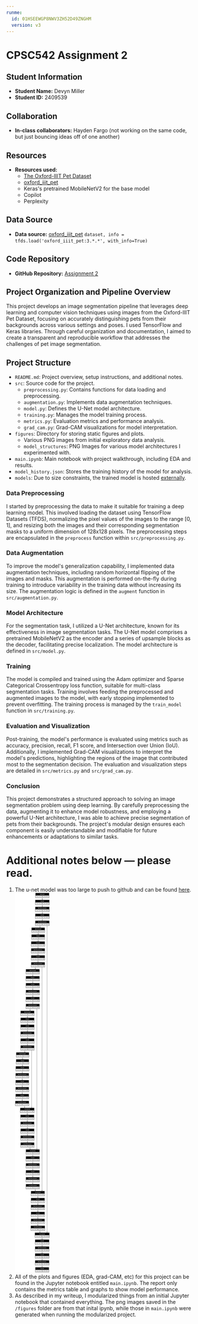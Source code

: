 ```yaml
---
runme:
  id: 01HSEEWGP8NWV3ZH52D49ZNGHM
  version: v3
---
```


# CPSC542 Assignment 2

## Student Information

- **Student Name:** Devyn Miller
- **Student ID:** 2409539

## Collaboration

- **In-class collaborators:** Hayden Fargo (not working on the same code, but just bouncing ideas off of one another)

## Resources

- **Resources used:**
   - [The Oxford-IIIT Pet Dataset](https://www.robots.ox.ac.uk/%7Evgg/data/pets/)
   - [oxford_iiit_pet](https://www.tensorflow.org/datasets/catalog/oxford_iiit_pet)
   - Keras's pretrained MobileNetV2 for the base model
   - Copilot
   - Perplexity

## Data Source

- __Data source:__ [oxford_iiit_pet](https://www.tensorflow.org/datasets/catalog/oxford_iiit_pet) `dataset, info = tfds.load('oxford_iiit_pet:3.*.*', with_info=True)`

## Code Repository

- **GitHub Repository:** [Assignment 2](https://github.com/devyn-miller/the-final-assignment2-cpsc542.git)

## **Project Organization and Pipeline Overview**

This project develops an image segmentation pipeline that leverages deep learning and computer vision techniques using images from the Oxford-IIIT Pet Dataset, focusing on accurately distinguishing pets from their backgrounds across various settings and poses. I used TensorFlow and Keras libraries. Through careful organization and documentation, I aimed to create a transparent and reproducible workflow that addresses the challenges of pet image segmentation. 

## Project Structure

- `README.md`: Project overview, setup instructions, and additional notes.
- `src`: Source code for the project.
  - `preprocessing.py`: Contains functions for data loading and preprocessing.
  - `augmentation.py`: Implements data augmentation techniques.
  - `model.py`: Defines the U-Net model architecture.
  - `training.py`: Manages the model training process.
  - `metrics.py`: Evaluation metrics and performance analysis.
  - `grad_cam.py`: Grad-CAM visualizations for model interpretation.
- `figures`: Directory for storing static figures and plots.
  - Various PNG images from initial exploratory data analysis.
  - `model_structures`: PNG Images for various model architectures I experimented with.
- `main.ipynb`: Main notebook with project walkthrough, including EDA and results.
- `model_history.json`: Stores the training history of the model for analysis.
- `models`: Due to size constraints, the trained model is hosted [externally](https://drive.google.com/file/d/1zoP3UmzBmihgdkKlurVVzK1fd9ylbaqz/view?usp=sharing).




### Data Preprocessing

I started by preprocessing the data to make it suitable for training a deep learning model. This involved loading the dataset using TensorFlow Datasets (TFDS), normalizing the pixel values of the images to the range [0, 1], and resizing both the images and their corresponding segmentation masks to a uniform dimension of 128x128 pixels. The preprocessing steps are encapsulated in the `preprocess` function within `src/preprocessing.py`.


### Data Augmentation

To improve the model's generalization capability, I implemented data augmentation techniques, including random horizontal flipping of the images and masks. This augmentation is performed on-the-fly during training to introduce variability in the training data without increasing its size. The augmentation logic is defined in the `augment` function in `src/augmentation.py`.


### Model Architecture

For the segmentation task, I utilized a U-Net architecture, known for its effectiveness in image segmentation tasks. The U-Net model comprises a pretrained MobileNetV2 as the encoder and a series of upsample blocks as the decoder, facilitating precise localization. The model architecture is defined in `src/model.py`.


### Training

The model is compiled and trained using the Adam optimizer and Sparse Categorical Crossentropy loss function, suitable for multi-class segmentation tasks. Training involves feeding the preprocessed and augmented images to the model, with early stopping implemented to prevent overfitting. The training process is managed by the `train_model` function in `src/training.py`.


### Evaluation and Visualization

Post-training, the model's performance is evaluated using metrics such as accuracy, precision, recall, F1 score, and Intersection over Union (IoU). Additionally, I implemented Grad-CAM visualizations to interpret the model's predictions, highlighting the regions of the image that contributed most to the segmentation decision. The evaluation and visualization steps are detailed in `src/metrics.py` and `src/grad_cam.py`.


### Conclusion

This project demonstrates a structured approach to solving an image segmentation problem using deep learning. By carefully preprocessing the data, augmenting it to enhance model robustness, and employing a powerful U-Net architecture, I was able to achieve precise segmentation of pets from their backgrounds. The project's modular design ensures each component is easily understandable and modifiable for future enhancements or adaptations to similar tasks.

# Additional notes below — please read.

1. The u-net model was too large to push to github and can be found [here](https://drive.google.com/file/d/1zoP3UmzBmihgdkKlurVVzK1fd9ylbaqz/view?usp=sharing).
   ![Alt text](figures/model_structures/model.png?raw=true)
2. All of the plots and figures (EDA, grad-CAM, etc) for this project can be found in the Jupyter notebook entitled `main.ipynb`. The report only contains the metrics table and graphs to show model performance.
3. As described in my writeup, I modularized things from an initial Jupyter notebook that contained everything. The png images saved in the `/figures` folder are from that inital ipynb, while those in `main.ipynb` were generated when running the modularized project.

